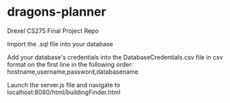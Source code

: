 # dragons-planner
Drexel CS275 Final Project Repo

Import the .sql file into your database

Add your database's credentials into the DatabaseCredentials.csv file in csv format on the first line in
the following order: hostname,username,password,databasename

Launch the server.js file and navigate to localhost:8080/html/buildingFinder.html
